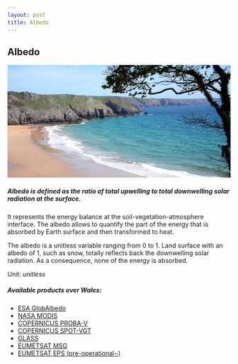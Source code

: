 ```yaml
---
layout: post
title: Albedo
---
```


## Albedo

![Albedo](/assets/img/wales/big/albedo.jpg)

##### Albedo is defined as the ratio of total upwelling to total downwelling solar radiation at the surface.

It represents the energy balance at the soil-vegetation-atmosphere interface. The albedo allows to quantify the part of the energy that is absorbed by Earth surface and then transformed to heat.

The albedo is a unitless variable ranging from 0 to 1. Land surface with an albedo of 1, such as snow, totally reflects back the downwelling solar radiation. As a consequence, none of the energy is absorbed.

Unit: _unitless_

##### Available products over Wales:

*   [ESA GlobAlbedo](http://www.globalbedo.org/)
*   [NASA MODIS](https://lpdaac.usgs.gov/dataset_discovery/modis/modis_products_table/mcd43a3_v006)
*   [COPERNICUS PROBA-V](https://land.copernicus.eu/global/products/sa)
*   [COPERNICUS SPOT-VGT](https://land.copernicus.eu/global/products/sa)
*   [GLASS](http://glcf.umd.edu/data/abd/)
*   [EUMETSAT MSG](https://landsaf.ipma.pt/en/products/albedo/)
*   [EUMETSAT EPS (pre-operational¬)](https://landsaf.ipma.pt/en/products/albedo/)

